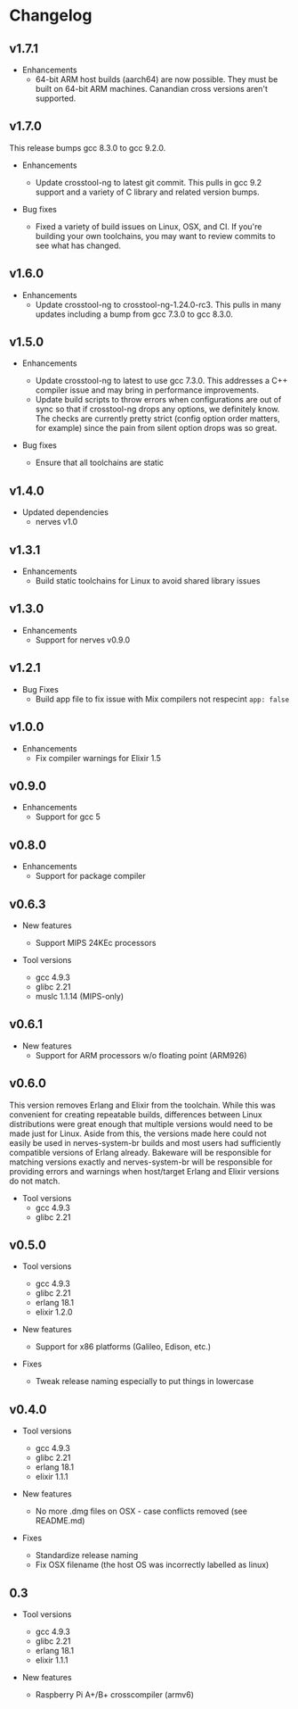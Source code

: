 # Changelog

## v1.7.1

* Enhancements
  * 64-bit ARM host builds (aarch64) are now possible. They must be built on
    64-bit ARM machines. Canandian cross versions aren't supported.

## v1.7.0

This release bumps gcc 8.3.0 to gcc 9.2.0.

* Enhancements
  * Update crosstool-ng to latest git commit. This pulls in gcc 9.2 support and
    a variety of C library and related version bumps.

* Bug fixes
  * Fixed a variety of build issues on Linux, OSX, and CI. If you're building
    your own toolchains, you may want to review commits to see what has changed.

## v1.6.0

* Enhancements
  * Update crosstool-ng to crosstool-ng-1.24.0-rc3. This pulls in many updates
    including a bump from gcc 7.3.0 to gcc 8.3.0.

## v1.5.0

* Enhancements
  * Update crosstool-ng to latest to use gcc 7.3.0. This addresses a C++
    compiler issue and may bring in performance improvements.
  * Update build scripts to throw errors when configurations are out of sync
    so that if crosstool-ng drops any options, we definitely know. The checks
    are currently pretty strict (config option order matters, for example)
    since the pain from silent option drops was so great.

* Bug fixes
  * Ensure that all toolchains are static

## v1.4.0

* Updated dependencies
  * nerves v1.0

## v1.3.1

* Enhancements
  * Build static toolchains for Linux to avoid shared library issues

## v1.3.0

* Enhancements
  * Support for nerves v0.9.0

## v1.2.1

* Bug Fixes
  * Build app file to fix issue with Mix compilers not respecint `app: false`

## v1.0.0

* Enhancements
  * Fix compiler warnings for Elixir 1.5

## v0.9.0

* Enhancements
  * Support for gcc 5

## v0.8.0

* Enhancements
  * Support for package compiler

## v0.6.3

* New features
  * Support MIPS 24KEc processors

* Tool versions
  * gcc 4.9.3
  * glibc 2.21
  * muslc 1.1.14 (MIPS-only)

## v0.6.1

* New features
  * Support for ARM processors w/o floating point (ARM926)

## v0.6.0

This version removes Erlang and Elixir from the toolchain. While this was
convenient for creating repeatable builds, differences between Linux
distributions were great enough that multiple versions would need to be made
just for Linux. Aside from this, the versions made here could not easily be
used in nerves-system-br builds and most users had sufficiently compatible
versions of Erlang already. Bakeware will be responsible for matching versions
exactly and nerves-system-br will be responsible for providing errors and
warnings when host/target Erlang and Elixir versions do not match.

* Tool versions
  * gcc 4.9.3
  * glibc 2.21

## v0.5.0

* Tool versions
  * gcc 4.9.3
  * glibc 2.21
  * erlang 18.1
  * elixir 1.2.0

* New features
  * Support for x86 platforms (Galileo, Edison, etc.)

* Fixes
  * Tweak release naming especially to put things in lowercase

## v0.4.0

* Tool versions
  * gcc 4.9.3
  * glibc 2.21
  * erlang 18.1
  * elixir 1.1.1

* New features
  * No more .dmg files on OSX - case conflicts removed (see README.md)

* Fixes
  * Standardize release naming
  * Fix OSX filename (the host OS was incorrectly labelled as linux)

## 0.3

* Tool versions
  * gcc 4.9.3
  * glibc 2.21
  * erlang 18.1
  * elixir 1.1.1

* New features
  * Raspberry Pi A+/B+ crosscompiler (armv6)

